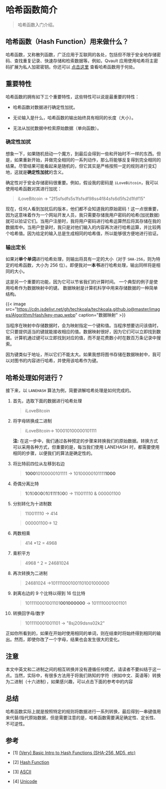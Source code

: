 # 哈希函数简介


> 哈希函数入门介绍。

<!--more-->

## 哈希函数（Hash Function）用来做什么？

哈希函数，又称散列函数，广泛应用于互联网的各处，包括但不限于安全地存储密码、查找重复记录、快速存储和检索数据等。例如，Qvault 应用使用哈希将主密码扩展为私人加密密钥。你还可以 [点击这里](https://en.wikipedia.org/wiki/Hash_function#Uses) 查看哈希函数用于何处。

## 重要特性

哈希函数的拥有如下三个重要特性，这些特性可以说是最重要的特性：

- 哈希函数对数据进行确定性加扰。

- 无论输入是什么，哈希函数的输出始终具有相同的长度（大小）。

- 无法从加扰数据中检索原始数据（单向函数）。

### 确定性加扰

想象一下，如果随机扭动一个魔方，到最后会得到一些和开始时不一样的东西。但是，如果重新开始，并做完全相同的一系列动作，那么将能够反复得到完全相同的结果。尽管结果可能看起来是随机的，但它其实是严格按照一定的规则进行变幻地，这就是**确定性加扰**的含义。

确定性对于安全存储密码很重要。例如，假设我的密码是 `iLoveBitcoin`，我可以使用哈希函数对其进行加扰：

> iLoveBitcoin → "2f5sfsdfs5s1fsfsdf98ss4f84sfs6d5fs2d1fdf15"

现在，任何人看到加扰后的版本，他们都不会知道我的原始密码！这一点很重要，因为这意味着作为一个网站开发人员，我只需要存储我用户密码的哈希(加扰数据)就可以验证它们。当用户注册时，我将用户密码进行哈希运算然后将其存储在我的数据库中。当用户登录时，我只是对他们输入的内容再次进行哈希运算，并比较两个哈希值。因为给定的输入总是生成相同的哈希值，所以能够很方便地进行验证。

### 输出定长

如果对**单个单词**进行哈希处理，则输出将具有一定的大小（对于 `SHA-256`，则为特定的哈希函数，大小为 256 位）。即便我对**一本书**进行哈希处理，输出同样将是相同的大小。

这是另一个重要的功能，因为它可以节省我们的计算时间。 一个典型的例子是使用哈希作为数据映射中的键。 数据映射是计算机科学中用来存储数据的一种简单结构。

{{< image src="https://cdn.jsdelivr.net/gh/techkoala/techkoala.github.io@master/images/Algorithm/Hash/key-map.webp" caption="数据映射" >}}

当程序在映射中存储数据时，会为映射指定一个键和值。当程序想要访问该值时，它只要提供适当的键就能接收相应的值。数据映射很好，因为它们可以立即找到数据。计算机通过键可以立即找到对应的值，而不是花费数小时在数百万条记录中搜索。

因为键类似于地址，所以它们不能太大。如果我想将图书存储在数据映射中，我可以对图书的内容进行哈希，并使用该哈希作为键。

## 哈希处理如何进行？

接下来，以 `LANEHASH` 算法为例，简要讲解哈希处理是如何完成的。

1. 首先，选取下面的数据进行哈希处理

   > iLoveBitcoin

2. 将字母转换成二进制

   > iLoveBitcoin→ 100010100000101111

   **注:** 在这一步中，我们通过各种预定的步骤来转换我们的原始数据。转换方式可以采用各种方式，但重要的是，每当我们使用 LANEHASH 时，都需要使用相同的步骤，以便我们的算法是确定性的。

3. 将比特前四位从左移到右边

   > **1000**10100000101111 → 10100000101111**1000**

4. 奇偶分离比特

   > **1**0**1**0**0**0**0**0**1**0**1**1**1**1**1**0**0**0 → 110011110 & 000001100

5. 分别转化为十进制数

   > 110011110 → 414

   > 000001100→ 12

6. 两数相乘

   > 414 \*12 = 4968

7. 乘积平方

   > 4968 ^ 2 = 24681024

8. 再次转换为二进制

   > 24681024 →1011110001001101001000000

9. 剥离右边的 9 个比特以得到 16 位比特

   > 1011110001001101**001000000** → 1011110001001101

10. 转换回字母/数字

    > 1011110001001101 → "8sj209dsns02k2"

正如你所看到的，如果在开始时使用相同的单词，则在结束时将始终得到相同的输出。然而，即使你改了一个字母，结果也会发生很大的变化。

## 注意

本文中英文和二进制之间的相互转换并没有遵循任何模式，请读者不要纠结于这一点。当然，实际中，有很多方法用于将我们熟知的字符（例如中文、英语等）转换为二进制（十六进制），如果感兴趣，可以点击下面的参考中的内容

## 总结

哈希函数实际上就是按照特定的规则将数据进行一系列转换，最后得到一串键值用来代替/指代原始数据，但是需要注意的是，哈希函数需要满足确定性、定长性、不可逆性。

## 参考

- [1] [(Very) Basic Intro to Hash Functions (SHA-256, MD5, etc)](https://qvault.io/2020/01/01/very-basic-intro-to-hash-functions-sha-256-md-5-etc/)

- [2] [Hash Function](https://en.wikipedia.org/wiki/Hash_function#Uses)

- [3] [ASCII](https://en.wikipedia.org/wiki/ASCII)

- [4] [Unicode](https://en.wikipedia.org/wiki/Unicode)

